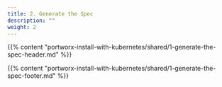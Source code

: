 ```yaml
---
title: 2. Generate the Spec
description: ""
weight: 2
---
```


{{% content "portworx-install-with-kubernetes/shared/1-generate-the-spec-header.md" %}}

{{% content "portworx-install-with-kubernetes/shared/1-generate-the-spec-footer.md" %}}
